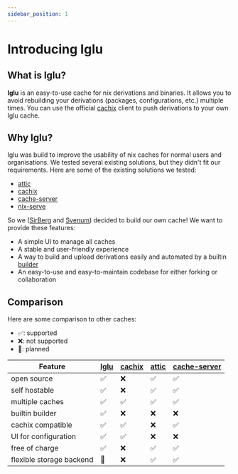 ```yaml
---
sidebar_position: 1
---
```

# Introducing Iglu

## What is Iglu?
**Iglu** is an easy-to-use cache for nix derivations and binaries. It allows you to avoid rebuilding your derivations (packages, configurations, etc.) multiple times.
You can use the official [cachix](https://hackage.haskell.org/package/cachix) client to push derivations to your own Iglu cache.

## Why Iglu?
Iglu was build to improve the usability of nix caches for normal users and organisations. We tested several existing solutions, but they didn't fit our requirements. Here are some of the existing solutions we tested:

- [attic](https://github.com/zhaofengli/attic/)
- [cachix](https://www.cachix.org/)
- [cache-server](https://github.com/mifka01/cache-server)
- [nix-serve](https://github.com/edolstra/nix-serve)

So we ([SirBerg](https://github.com/SirBerg) and [Svenum](https://github.com/Svenum)) decided to build our own cache!
We want to provide these features:

- A simple UI to manage all caches
- A stable and user-friendly experience
- A way to build and upload derivations easily and automated by a builtin [builder](https://github.com/iglu-sh/builder)
- An easy-to-use and easy-to-maintain codebase for either forking or collaboration

## Comparison
Here are some comparison to other caches:
- ✅: supported
- ❌: not supported
- 📅: planned

|Feature|[Iglu](https://github.com/iglu-sh/controller)|[cachix](https://www.cachix.org/)|[attic](https://github.com/zhaofengli/attic/)|[cache-server](https://github.com/mifka01/cache-server)|
|-------|---------------------------------------------|---------------------------------|---------------------------------------------|-------------------------------------------------------|
|open source             |✅|❌|✅|✅|
|self hostable           |✅|❌|✅|✅|
|multiple caches         |✅|✅|✅|✅|
|builtin builder         |✅|❌|❌|❌|
|cachix compatible       |✅|✅|❌|✅|
|UI for configuration    |✅|✅|❌|❌|
|free of charge          |✅|❌|✅|✅|
|flexible storage backend|📅|❌|✅|✅|


